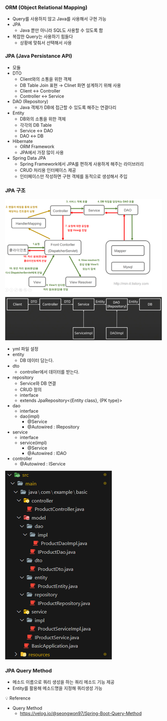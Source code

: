 ### ORM (Object Relational Mapping)

- Query를 사용하지 않고 Java를 사용해서 구현 가능
- JPA
    - Java 뿐만 아니라 SQL도 사용할 수 있도록 함
- 복잡한 Query는 사용하기 힘들다
    - 상황에 맞춰서 선택해서 사용

### JPA (Java Persistance API)

- 모듈
- DTO
    - Client와의 소통을 위한 객체
    - DB Table Join 표현 → Clinet 화면 설계하기 위해 사용
    - Client ↔ Controller
    - Controller ↔ Service
- DAO (Repository)
    - Java 객체가 DB에 접근할 수 있도록 해주는 연결다리
- Entity
    - DB와의 소통을 위한 객체
    - 각각의 DB Table
    - Service ↔ DAO
    - DAO ↔ DB
- Hibernate
    - ORM Framework
    - JPA에서 가장 많이 사용
- Spring Data JPA
    - Spring Framework에서 JPA를 편하게 사용하게 해주는 라이브러리
    - CRUD 처리용 인터페이스 제공
    - 인터페이스만 작성하면 구현 객체를 동적으로 생성해서 주입

### JPA 구조

![1](./img/img_jpa1.png)

![2](./img/img_jpa2.png)

- yml 파일 설정
- entity
    - DB 데이터 담는다.
- dto
    - controller에서 데이터를 받는다.
- repository
    - Service와 DB 연결
    - CRUD 정의
    - interface
    - extends JpaRepository<{Entity class}, {PK type}>
- dao
    - interface
    - dao(impl)
        - @Service
        - @Autowired : IRepository
- service
    - interface
    - service(impl)
        - @Service
        - @Autowired : IDAO
- controller
    - @Autowired : IService

![3](./img/img_jpa3.png)

### JPA Query Method

- 메소드 이름으로 쿼리 생성을 하는 쿼리 메소드 기능 제공
- Entity를 활용해 메소드명을 지정해 쿼리생성 가능

<aside>
💡 Reference

</aside>

- Query Method
    - https://velog.io/@seongwon97/Spring-Boot-Query-Method